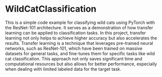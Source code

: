 # WildCatClassification

This is a simple code example for classifying wild cats using PyTorch with the ResNet-101 architecture. It serves as a demonstration of how transfer learning can be applied to classification tasks. In this project, transfer learning not only helps to achieve higher accuracy but also accelerates the results. Transfer learning is a technique that leverages pre-trained neural networks, such as ResNet-101, which have been trained on massive datasets for general tasks, and fine-tunes them for specific tasks like wild cat classification. This approach not only saves significant time and computational resources but also allows for better performance, especially when dealing with limited labeled data for the target task.
